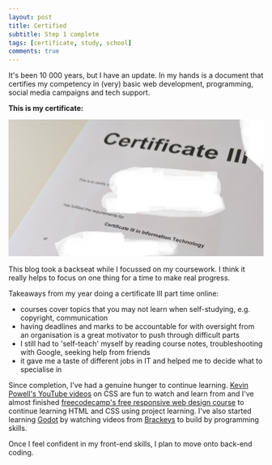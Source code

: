 ```yaml
---
layout: post
title: Certified
subtitle: Step 1 complete
tags: [certificate, study, school]
comments: true
---
```


It's been 10 000 years, but I have an update. In my hands is a document that certifies my competency in (very) basic web development, programming, social media campaigns and tech support.

**This is my certificate:**

![My certificate](/assets/img/certificate.png)

This blog took a backseat while I focussed on my coursework. I think it really helps to focus on one thing for a time to make real progress.

Takeaways from my year doing a certificate III part time online:

- courses cover topics that you may not learn when self-studying, e.g. copyright, communication
- having deadlines and marks to be accountable for with oversight from an organisation is a great motivator to push through difficult parts
- I still had to 'self-teach' myself by reading course notes, troubleshooting with Google, seeking help from friends
- it gave me a taste of different jobs in IT and helped me to decide what to specialise in

Since completion, I've had a genuine hunger to continue learning. [Kevin Powell's YouTube videos](https://www.youtube.com/@KevinPowell) on CSS are fun to watch and learn from and I've almost finished [freecodecamp's free responsive web design course](https://www.freecodecamp.org/learn/2022/responsive-web-design/) to continue learning HTML and CSS using project learning. I've also started learning [Godot](https://godotengine.org) by watching videos from [Brackeys](https://www.youtube.com/@Brackeys) to build by programming skills.

Once I feel confident in my front-end skills, I plan to move onto back-end coding.
